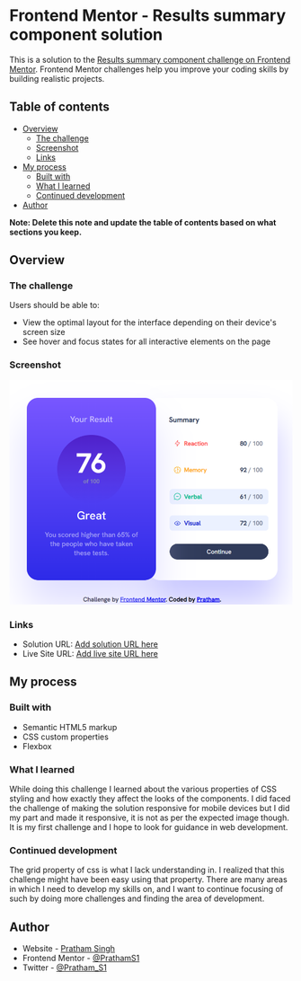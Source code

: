 # Frontend Mentor - Results summary component solution

This is a solution to the [Results summary component challenge on Frontend Mentor](https://www.frontendmentor.io/challenges/results-summary-component-CE_K6s0maV). Frontend Mentor challenges help you improve your coding skills by building realistic projects. 

## Table of contents

- [Overview](#overview)
  - [The challenge](#the-challenge)
  - [Screenshot](#screenshot)
  - [Links](#links)
- [My process](#my-process)
  - [Built with](#built-with)
  - [What I learned](#what-i-learned)
  - [Continued development](#continued-development)
- [Author](#author)

**Note: Delete this note and update the table of contents based on what sections you keep.**

## Overview

### The challenge

Users should be able to:

- View the optimal layout for the interface depending on their device's screen size
- See hover and focus states for all interactive elements on the page

### Screenshot

![](./screenshot/webPreview.png)


### Links

- Solution URL: [Add solution URL here](https://your-solution-url.com)
- Live Site URL: [Add live site URL here](https://your-live-site-url.com)

## My process

### Built with

- Semantic HTML5 markup
- CSS custom properties
- Flexbox

### What I learned

While doing this challenge I learned about the various properties of CSS styling and how exactly they affect the looks of the components. I did faced the challenge of making the solution responsive for mobile devices but I did my part and made it responsive, it is not as per the expected image though.
It is my first challenge and I hope to look for guidance in web development.

### Continued development

The grid property of css is what I lack understanding in. I realized that this challenge might have been easy using that property. There are many areas in which I need to develop my skills on, and I want to continue focusing of such by doing more challenges and finding the area of development.

## Author

- Website - [Pratham Singh](https://www.your-site.com)
- Frontend Mentor - [@PrathamS1](https://www.frontendmentor.io/profile/PrathamS1)
- Twitter - [@Pratham_S1](https://twitter.com/Pratham_S1)
